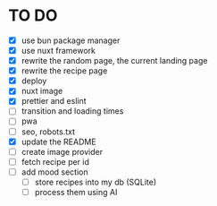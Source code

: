 # TO DO

- [x] use bun package manager
- [x] use nuxt framework
- [x] rewrite the random page, the current landing page
- [x] rewrite the recipe page
- [x] deploy
- [x] nuxt image
- [x] prettier and eslint
- [ ] transition and loading times
- [ ] pwa
- [ ] seo, robots.txt
- [x] update the README
- [ ] create image provider
- [ ] fetch recipe per id
- [ ] add mood section
  - [ ] store recipes into my db (SQLite)
  - [ ] process them using AI
